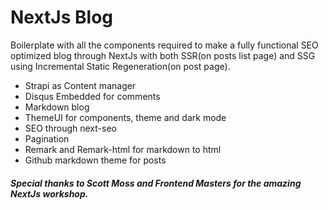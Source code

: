 # NextJs Blog

Boilerplate with all the components required to make a fully functional SEO optimized blog through NextJs with both SSR(on posts list page) and SSG using Incremental Static Regeneration(on post page).

- Strapi as Content manager
- Disqus Embedded for comments
- Markdown blog
- ThemeUI for components, theme and dark mode
- SEO through next-seo
- Pagination
- Remark and Remark-html for markdown to html
- Github markdown theme for posts

##### Special thanks to Scott Moss and Frontend Masters for the amazing NextJs workshop.
